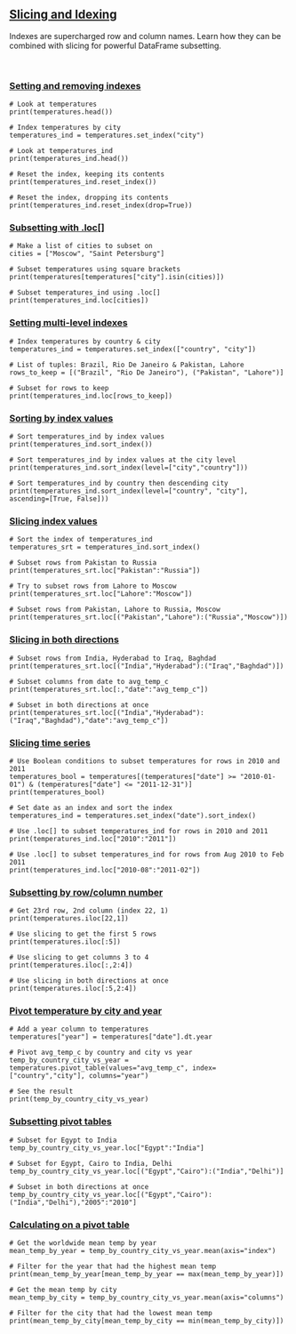 ## [Slicing and Idexing](https://campus.datacamp.com/courses/data-manipulation-with-pandas/slicing-and-indexing-dataframes)

Indexes are supercharged row and column names. Learn how they can be combined with slicing for powerful DataFrame subsetting. 

<br>

### [Setting and removing indexes](https://campus.datacamp.com/courses/data-manipulation-with-pandas/slicing-and-indexing-dataframes?ex=2)

```
# Look at temperatures
print(temperatures.head())

# Index temperatures by city
temperatures_ind = temperatures.set_index("city")

# Look at temperatures_ind
print(temperatures_ind.head())

# Reset the index, keeping its contents
print(temperatures_ind.reset_index())

# Reset the index, dropping its contents
print(temperatures_ind.reset_index(drop=True))
```

### [Subsetting with .loc[]](https://campus.datacamp.com/courses/data-manipulation-with-pandas/slicing-and-indexing-dataframes?ex=3)

```
# Make a list of cities to subset on
cities = ["Moscow", "Saint Petersburg"]

# Subset temperatures using square brackets
print(temperatures[temperatures["city"].isin(cities)])

# Subset temperatures_ind using .loc[]
print(temperatures_ind.loc[cities])
```

### [Setting multi-level indexes](https://campus.datacamp.com/courses/data-manipulation-with-pandas/slicing-and-indexing-dataframes?ex=4)

```
# Index temperatures by country & city
temperatures_ind = temperatures.set_index(["country", "city"])

# List of tuples: Brazil, Rio De Janeiro & Pakistan, Lahore
rows_to_keep = [("Brazil", "Rio De Janeiro"), ("Pakistan", "Lahore")]

# Subset for rows to keep
print(temperatures_ind.loc[rows_to_keep])
```

### [Sorting by index values](https://campus.datacamp.com/courses/data-manipulation-with-pandas/slicing-and-indexing-dataframes?ex=5)

```
# Sort temperatures_ind by index values
print(temperatures_ind.sort_index())

# Sort temperatures_ind by index values at the city level
print(temperatures_ind.sort_index(level=["city","country"]))

# Sort temperatures_ind by country then descending city
print(temperatures_ind.sort_index(level=["country", "city"], ascending=[True, False]))
```

### [Slicing index values](https://campus.datacamp.com/courses/data-manipulation-with-pandas/slicing-and-indexing-dataframes?ex=7)

```
# Sort the index of temperatures_ind
temperatures_srt = temperatures_ind.sort_index()

# Subset rows from Pakistan to Russia
print(temperatures_srt.loc["Pakistan":"Russia"])

# Try to subset rows from Lahore to Moscow
print(temperatures_srt.loc["Lahore":"Moscow"])

# Subset rows from Pakistan, Lahore to Russia, Moscow
print(temperatures_srt.loc[("Pakistan","Lahore"):("Russia","Moscow")])
```

### [Slicing in both directions](https://campus.datacamp.com/courses/data-manipulation-with-pandas/slicing-and-indexing-dataframes?ex=8)

```
# Subset rows from India, Hyderabad to Iraq, Baghdad
print(temperatures_srt.loc[("India","Hyderabad"):("Iraq","Baghdad")])

# Subset columns from date to avg_temp_c
print(temperatures_srt.loc[:,"date":"avg_temp_c"])

# Subset in both directions at once
print(temperatures_srt.loc[("India","Hyderabad"):("Iraq","Baghdad"),"date":"avg_temp_c"])
```

### [Slicing time series](https://campus.datacamp.com/courses/data-manipulation-with-pandas/slicing-and-indexing-dataframes?ex=9)

```
# Use Boolean conditions to subset temperatures for rows in 2010 and 2011
temperatures_bool = temperatures[(temperatures["date"] >= "2010-01-01") & (temperatures["date"] <= "2011-12-31")]
print(temperatures_bool)

# Set date as an index and sort the index
temperatures_ind = temperatures.set_index("date").sort_index()

# Use .loc[] to subset temperatures_ind for rows in 2010 and 2011
print(temperatures_ind.loc["2010":"2011"])

# Use .loc[] to subset temperatures_ind for rows from Aug 2010 to Feb 2011
print(temperatures_ind.loc["2010-08":"2011-02"])
```

### [Subsetting by row/column number](https://campus.datacamp.com/courses/data-manipulation-with-pandas/slicing-and-indexing-dataframes?ex=10)

```
# Get 23rd row, 2nd column (index 22, 1)
print(temperatures.iloc[22,1])

# Use slicing to get the first 5 rows
print(temperatures.iloc[:5])

# Use slicing to get columns 3 to 4
print(temperatures.iloc[:,2:4])

# Use slicing in both directions at once
print(temperatures.iloc[:5,2:4])
```

### [Pivot temperature by city and year](https://campus.datacamp.com/courses/data-manipulation-with-pandas/slicing-and-indexing-dataframes?ex=12)

```
# Add a year column to temperatures
temperatures["year"] = temperatures["date"].dt.year

# Pivot avg_temp_c by country and city vs year
temp_by_country_city_vs_year = temperatures.pivot_table(values="avg_temp_c", index=["country","city"], columns="year")

# See the result
print(temp_by_country_city_vs_year)
```

### [Subsetting pivot tables](https://campus.datacamp.com/courses/data-manipulation-with-pandas/slicing-and-indexing-dataframes?ex=13)

```
# Subset for Egypt to India
temp_by_country_city_vs_year.loc["Egypt":"India"]

# Subset for Egypt, Cairo to India, Delhi
temp_by_country_city_vs_year.loc[("Egypt","Cairo"):("India","Delhi")]

# Subset in both directions at once
temp_by_country_city_vs_year.loc[("Egypt","Cairo"):("India","Delhi"),"2005":"2010"]
```

### [Calculating on a pivot table](https://campus.datacamp.com/courses/data-manipulation-with-pandas/slicing-and-indexing-dataframes?ex=14)

```
# Get the worldwide mean temp by year
mean_temp_by_year = temp_by_country_city_vs_year.mean(axis="index")

# Filter for the year that had the highest mean temp
print(mean_temp_by_year[mean_temp_by_year == max(mean_temp_by_year)])

# Get the mean temp by city
mean_temp_by_city = temp_by_country_city_vs_year.mean(axis="columns")

# Filter for the city that had the lowest mean temp
print(mean_temp_by_city[mean_temp_by_city == min(mean_temp_by_city)])
```